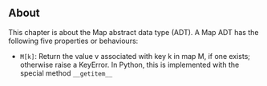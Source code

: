 ## About
This chapter is about the Map abstract data type (ADT). A Map ADT has the following five properties or behaviours:

* `M[k]`: Return the value v associated with key k in map M, if one exists; otherwise raise a KeyError. In Python, this is implemented with the special method ```__getitem__```

